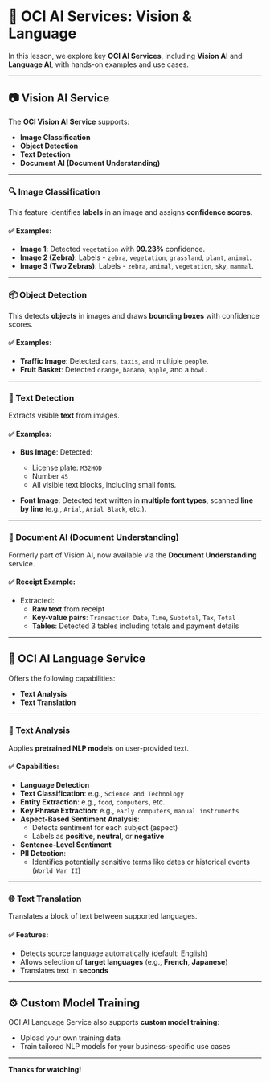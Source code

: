 # 🧠 OCI AI Services: Vision & Language

In this lesson, we explore key **OCI AI Services**, including **Vision AI** and **Language AI**, with hands-on examples and use cases.

---

## 📷 Vision AI Service

The **OCI Vision AI Service** supports:

- **Image Classification**
- **Object Detection**
- **Text Detection**
- **Document AI (Document Understanding)**

---

### 🔍 Image Classification

This feature identifies **labels** in an image and assigns **confidence scores**.

#### ✅ Examples:

- **Image 1**: Detected `vegetation` with **99.23%** confidence.
- **Image 2 (Zebra)**: Labels - `zebra`, `vegetation`, `grassland`, `plant`, `animal`.
- **Image 3 (Two Zebras)**: Labels - `zebra`, `animal`, `vegetation`, `sky`, `mammal`.

---

### 📦 Object Detection

This detects **objects** in images and draws **bounding boxes** with confidence scores.

#### ✅ Examples:

- **Traffic Image**: Detected `cars`, `taxis`, and multiple `people`.
- **Fruit Basket**: Detected `orange`, `banana`, `apple`, and a `bowl`.

---

### 📝 Text Detection

Extracts visible **text** from images.

#### ✅ Examples:

- **Bus Image**: Detected:
  - License plate: `M32HOD`
  - Number `45`
  - All visible text blocks, including small fonts.

- **Font Image**: Detected text written in **multiple font types**, scanned **line by line** (e.g., `Arial`, `Arial Black`, etc.).

---

### 📄 Document AI (Document Understanding)

Formerly part of Vision AI, now available via the **Document Understanding** service.

#### ✅ Receipt Example:

- Extracted:
  - **Raw text** from receipt
  - **Key-value pairs**: `Transaction Date`, `Time`, `Subtotal`, `Tax`, `Total`
  - **Tables**: Detected 3 tables including totals and payment details

---

## 💬 OCI AI Language Service

Offers the following capabilities:

- **Text Analysis**
- **Text Translation**

---

### 🧪 Text Analysis

Applies **pretrained NLP models** on user-provided text.

#### ✅ Capabilities:

- **Language Detection**
- **Text Classification**: e.g., `Science and Technology`
- **Entity Extraction**: e.g., `food`, `computers`, etc.
- **Key Phrase Extraction**: e.g., `early computers`, `manual instruments`
- **Aspect-Based Sentiment Analysis**:
  - Detects sentiment for each subject (aspect)
  - Labels as **positive**, **neutral**, or **negative**
- **Sentence-Level Sentiment**
- **PII Detection**:
  - Identifies potentially sensitive terms like dates or historical events (`World War II`)

---

### 🌐 Text Translation

Translates a block of text between supported languages.

#### ✅ Features:

- Detects source language automatically (default: English)
- Allows selection of **target languages** (e.g., **French**, **Japanese**)
- Translates text in **seconds**

---

## ⚙️ Custom Model Training

OCI AI Language Service also supports **custom model training**:

- Upload your own training data
- Train tailored NLP models for your business-specific use cases

---

**Thanks for watching!**
